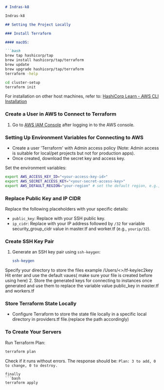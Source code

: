 ```markdown
# Indras-k8

Indras-k8

## Setting the Project Locally

### Install Terraform

#### macOS:

```bash
brew tap hashicorp/tap
brew install hashicorp/tap/terraform
brew update
brew upgrade hashicorp/tap/terraform
terraform -help
```

```bash
cd cluster-setup
terraform init
```

For installation on other host machines, refer to:
[HashiCorp Learn - AWS CLI Installation](https://learn.hashicorp.com/tutorials/aws-get-started/install-cli)

### Create a User in AWS to Connect to Terraform

1. Go to [AWS IAM Console](https://console.aws.amazon.com/iam/home?region=us-east-2#/users) after logging in to the AWS console.

### Setting Up Environment Variables for Connecting to AWS

- Create a user 'Terraform' with Admin access policy (Note: Admin access is suitable for local/pet projects but not for production apps).
- Once created, download the secret key and access key.

Set the environment variables:

```bash
export AWS_ACCESS_KEY_ID="<your-access-key-id>"
export AWS_SECRET_ACCESS_KEY="<your-secret-access-key>"
export AWS_DEFAULT_REGION="your-region" # set the default region, e.g., us-west-1
```

### Replace Public Key and IP CIDR

Replace the following placeholders with your specific details:

- `public_key`: Replace with your SSH public key.
- `ip_cidr`: Replace with your IP address followed by `/32` for variable security_group_cidr value in master.tf and worker.tf (e.g., `yourip/32`).

### Create SSH Key Pair

1. Generate an SSH key pair using `ssh-keygen`:
   ```bash
   ssh-keygen
   ```
 Specify your directory to store the files example /Users/<>/tf-key/ec2key Hit enter and use the default vaues( make sure your file is created before using here)
2. Store the generated keys for connecting to instances once generated and use them to replace the variable value public_key in master.tf and workers.tf

### Store Terraform State Locally

- Configure Terraform to store the state file locally in a specific local directory in providers.tf file.(replace the path accordingly)

### To Create Your Servers

Run Terraform Plan:

```bash
terraform plan
```

Check if it runs without errors. The response should be:
`Plan: 3 to add, 0 to change, 0 to destroy.`
```
finally
```bash
terraform apply
```
